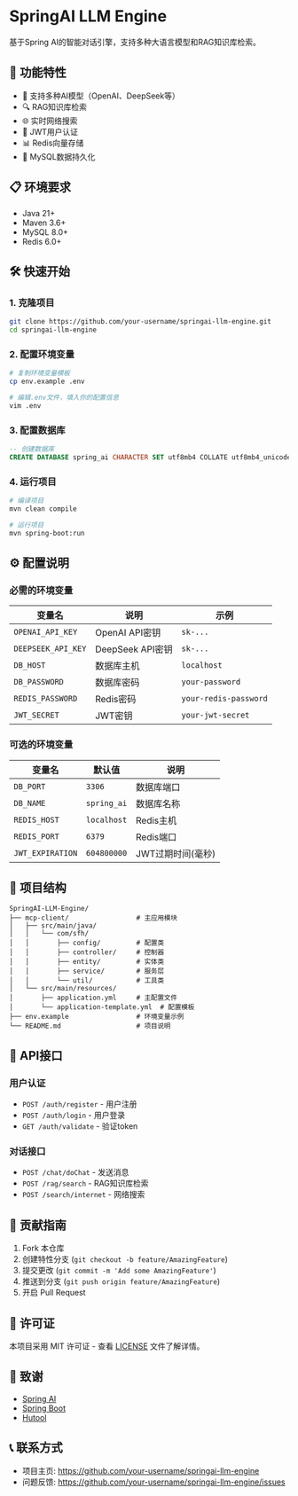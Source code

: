 # SpringAI LLM Engine

基于Spring AI的智能对话引擎，支持多种大语言模型和RAG知识库检索。

## 🚀 功能特性

- 🤖 支持多种AI模型（OpenAI、DeepSeek等）
- 🔍 RAG知识库检索
- 🌐 实时网络搜索
- 🔐 JWT用户认证
- 📊 Redis向量存储
- 💾 MySQL数据持久化

## 📋 环境要求

- Java 21+
- Maven 3.6+
- MySQL 8.0+
- Redis 6.0+

## 🛠️ 快速开始

### 1. 克隆项目
```bash
git clone https://github.com/your-username/springai-llm-engine.git
cd springai-llm-engine
```

### 2. 配置环境变量
```bash
# 复制环境变量模板
cp env.example .env

# 编辑.env文件，填入你的配置信息
vim .env
```

### 3. 配置数据库
```sql
-- 创建数据库
CREATE DATABASE spring_ai CHARACTER SET utf8mb4 COLLATE utf8mb4_unicode_ci;
```

### 4. 运行项目
```bash
# 编译项目
mvn clean compile

# 运行项目
mvn spring-boot:run
```

## ⚙️ 配置说明

### 必需的环境变量

| 变量名 | 说明 | 示例 |
|--------|------|------|
| `OPENAI_API_KEY` | OpenAI API密钥 | `sk-...` |
| `DEEPSEEK_API_KEY` | DeepSeek API密钥 | `sk-...` |
| `DB_HOST` | 数据库主机 | `localhost` |
| `DB_PASSWORD` | 数据库密码 | `your-password` |
| `REDIS_PASSWORD` | Redis密码 | `your-redis-password` |
| `JWT_SECRET` | JWT密钥 | `your-jwt-secret` |

### 可选的环境变量

| 变量名 | 默认值 | 说明 |
|--------|--------|------|
| `DB_PORT` | `3306` | 数据库端口 |
| `DB_NAME` | `spring_ai` | 数据库名称 |
| `REDIS_HOST` | `localhost` | Redis主机 |
| `REDIS_PORT` | `6379` | Redis端口 |
| `JWT_EXPIRATION` | `604800000` | JWT过期时间(毫秒) |

## 📁 项目结构

```
SpringAI-LLM-Engine/
├── mcp-client/                 # 主应用模块
│   ├── src/main/java/
│   │   └── com/sfh/
│   │       ├── config/         # 配置类
│   │       ├── controller/     # 控制器
│   │       ├── entity/         # 实体类
│   │       ├── service/        # 服务层
│   │       └── util/           # 工具类
│   └── src/main/resources/
│       ├── application.yml     # 主配置文件
│       └── application-template.yml  # 配置模板
├── env.example                 # 环境变量示例
└── README.md                   # 项目说明
```

## 🔧 API接口

### 用户认证
- `POST /auth/register` - 用户注册
- `POST /auth/login` - 用户登录
- `GET /auth/validate` - 验证token

### 对话接口
- `POST /chat/doChat` - 发送消息
- `POST /rag/search` - RAG知识库检索
- `POST /search/internet` - 网络搜索

## 🤝 贡献指南

1. Fork 本仓库
2. 创建特性分支 (`git checkout -b feature/AmazingFeature`)
3. 提交更改 (`git commit -m 'Add some AmazingFeature'`)
4. 推送到分支 (`git push origin feature/AmazingFeature`)
5. 开启 Pull Request

## 📄 许可证

本项目采用 MIT 许可证 - 查看 [LICENSE](LICENSE) 文件了解详情。

## 🙏 致谢

- [Spring AI](https://spring.io/projects/spring-ai)
- [Spring Boot](https://spring.io/projects/spring-boot)
- [Hutool](https://hutool.cn/)

## 📞 联系方式

- 项目主页: https://github.com/your-username/springai-llm-engine
- 问题反馈: https://github.com/your-username/springai-llm-engine/issues
